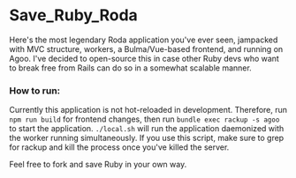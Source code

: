 # Save_Ruby_Roda


Here's the most legendary Roda application you've ever seen, jampacked with MVC structure, workers, a Bulma/Vue-based frontend, and running on Agoo. I've decided to open-source this in case other Ruby devs who want to break free from Rails can do so in a somewhat scalable manner.

### How to run:
Currently this application is not hot-reloaded in development. Therefore, run `npm run build` for frontend changes, then run `bundle exec rackup -s agoo` to start the application. `./local.sh` will run the application daemonized with the worker running simultaneously. If you use this script, make sure to grep for rackup and kill the process once you've killed the server.

Feel free to fork and save Ruby in your own way.


